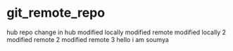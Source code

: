 # git_remote_repo
hub repo
change in hub
modified locally
modified remote
modified locally 2
modified remote 2
modified remote 3
hello i am soumya
